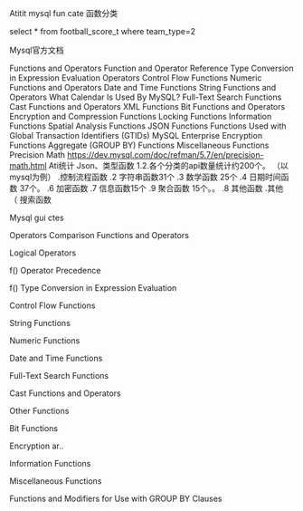 Atitit mysql fun cate 函数分类


select * from football_score_t where team_type=2



Mysql官方文档

Functions and Operators
Function and Operator Reference
Type Conversion in Expression Evaluation
Operators
Control Flow Functions
Numeric Functions and Operators
Date and Time Functions
String Functions and Operators
What Calendar Is Used By MySQL?
Full-Text Search Functions
Cast Functions and Operators
XML Functions
Bit Functions and Operators
Encryption and Compression Functions
Locking Functions
Information Functions
Spatial Analysis Functions
JSON Functions
Functions Used with Global Transaction Identifiers (GTIDs)
MySQL Enterprise Encryption Functions
Aggregate (GROUP BY) Functions
Miscellaneous Functions
Precision Math
https://dev.mysql.com/doc/refman/5.7/en/precision-math.html
 Ati统计
Json、类型函数
1.2.各个分类的api数量统计约200个。 （以mysql为例）
.控制流程函数
.2 字符串函数31个
.3 数学函数 25个
.4 日期时间函数  37个。
.6 加密函数
.7 信息函数15个
.9 聚合函数  15个。。
.8 其他函数
.其他（ 搜索函数


Mysql gui ctes

Operators
Comparison Functions and Operators

Logical Operators

f() Operator Precedence

f() Type Conversion in Expression Evaluation

Control Flow Functions

String Functions

Numeric Functions

Date and Time Functions

Full-Text Search Functions

Cast Functions and Operators

Other Functions

Bit Functions

Encryption ar..

Information Functions

Miscellaneous Functions

Functions and Modifiers for Use with GROUP BY Clauses


